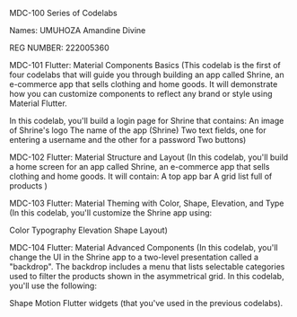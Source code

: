 MDC-100 Series of Codelabs

Names: UMUHOZA Amandine Divine

REG NUMBER: 222005360



MDC-101 Flutter: Material Components Basics (This codelab is the first of four codelabs that will guide you through building an app called Shrine, an e-commerce app that sells clothing and home goods. It will demonstrate how you can customize components to reflect any brand or style using Material Flutter.

In this codelab, you'll build a login page for Shrine that contains:
An image of Shrine's logo
The name of the app (Shrine)
Two text fields, one for entering a username and the other for a password
Two buttons)


MDC-102 Flutter: Material Structure and Layout (In this codelab, you'll build a home screen for an app called Shrine, an e-commerce app that sells clothing and home goods. It will contain:
A top app bar
A grid list full of products )


MDC-103 Flutter: Material Theming with Color, Shape, Elevation, and Type (In this codelab, you'll customize the Shrine app using:

Color
Typography
Elevation
Shape
Layout)


MDC-104 Flutter: Material Advanced Components (In this codelab, you'll change the UI in the Shrine app to a two-level presentation called a "backdrop". The backdrop includes a menu that lists selectable categories used to filter the products shown in the asymmetrical grid. In this codelab, you'll use the following:

Shape
Motion
Flutter widgets (that you've used in the previous codelabs).
